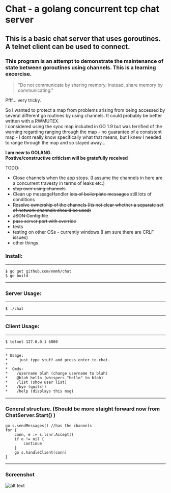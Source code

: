 
# Chat - a golang concurrent tcp chat server
## This is a basic chat server that uses goroutines. A telnet client can be used to connect.
### This program is an __attempt__ to demonstrate the maintenance of state between goroutines using channels. This is a learning excercise.

>"Do not communicate by sharing memory; instead, share memory by communicating."

Pfff... very tricky.

So I wanted to protect a map from problems arising from being accessed by several different go routines by using channels. 
It could probably be better written with a RWMUTEX.   
I considered using the sync map included in GO 1.9 but was terrified of the warning regarding ranging through the map - no guarantee of a consistent map - I dont really know specifically what that means, but I knew I needed to range through the map and so stayed away...

**I am new to GOLANG.**  
**Postive/constructive criticism will be gratefully received**

TODO:  
* Close channels when the app stops. (I assume the channels in here are a concurrent travesty in terms of leaks etc.)
* ~~stop over using channels~~
* Clean up messageHandler ~~lots of boilerplate messages~~ still lots of conditions
* ~~Resolve ownership of the channels (Its not clear whether a separate set of network channels should be used)~~
* ~~JSON Config file~~
* ~~pass server port with override~~
* tests
* testing on other OSs - currently windows (I am sure there are CRLF issues)
* other things

### Install:  
____________
```
$ go get github.com/nmmh/chat
$ go build
```
____________
### Server Usage:  
____________
```
$ ./chat
```
____________

### Client Usage:  
____________
```
$ telnet 127.0.0.1 6000
```
____________
```
* Usage:
*     just type stuff and press enter to chat.
*
*  Cmds:
*    /username blah (change username to blah)
*    @blah hello (whispers "hello" to blah)
*    /list (show user list)
*    /bye (quits!)
*    /help (displays this msg)
```
____________

### General structure.  (Should be more staight forward now from ChatServer.Start() )
```
go s.sendMessages() //has the channels	
for { 
	conn, e := s.lsnr.Accept() 
	if e != nil { 
		continue 
	} 
	go s.handleClient(conn) 
}
```
___________			
### Screenshot
![alt text](https://github.com/nmmh/chat/blob/master/assets/chat_screenshot.JPG?raw=true "screenshot of server and 3 client sessions")